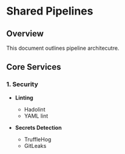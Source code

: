# Shared Pipelines

## Overview
This document outlines pipeline architecutre. 

## Core Services

### 1. Security
- **Linting**
    - Hadolint
    - YAML lint

- **Secrets Detection**
    - TruffleHog
    - GitLeaks
    
